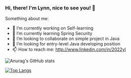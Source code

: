 ### Hi, there! I'm Lynn, nice to see you! 👋

Something about me:

- 🔭 I’m currently working on Self-learning
- 🌱 I’m currently learning Spring Security
- 👯 I’m looking to collaborate on simple project in Java
- 🤔 I’m looking for entry-level Java developing position
- 📫 How to reach me: http://www.linkedin.com/in/2022yl

![Anurag's GitHub stats](https://github-readme-stats.vercel.app/api?username=linda219go&show_icons=true&theme=radical)


[![Top Langs](https://github-readme-stats.vercel.app/api/top-langs/?username=linda219go)](https://github.com/anuraghazra/github-readme-stats)
